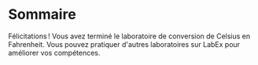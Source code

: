 # Sommaire

Félicitations ! Vous avez terminé le laboratoire de conversion de Celsius en Fahrenheit. Vous pouvez pratiquer d'autres laboratoires sur LabEx pour améliorer vos compétences.

